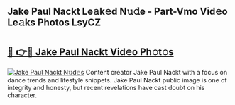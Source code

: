 ## Jake Paul Nackt Le𝚊k𝚎d N𝚞𝚍e - Part-Vmo Vid𝚎o Le𝚊ks Photos LsyCZ

# <h2><a href="http://fb3xk1.evod.top/?m=Jake+Paul+Nackt">🔗 👉🔴 Jake Paul Nackt Vid𝚎o Ph𝚘t𝚘s</a></h2>

[![Jake Paul Nackt N𝚞d𝚎s](https://i.imgur.com/8V9OHl7.gif)](http://fb3xk1.evod.top/?m=Jake+Paul+Nackt)
Content creator Jake Paul Nackt with a focus on dance trends and lifestyle snippets. Jake Paul Nackt public image is one of integrity and honesty, but recent revelations have cast doubt on his character. 
